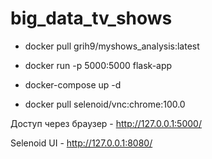 # big_data_tv_shows

* docker pull grih9/myshows_analysis:latest

* docker run -p 5000:5000 flask-app

* docker-compose up -d
* docker pull selenoid/vnc:chrome:100.0

Доступ через браузер - http://127.0.0.1:5000/

Selenoid UI - http://127.0.0.1:8080/
